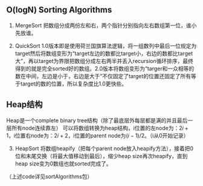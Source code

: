 ## O(logN) Sorting Algorithms
1. MergeSort
   把数组分成两份左和右，两个指针分别指向左右数组第一位，谁小先放谁。

2. QuickSort
   1.0版本即是使用荷兰国旗算法逻辑，将一组数列中最后一位规定为target然后将数组变形为“target左边的数都比target小，右边的数都比target大”，再以target为界限把数组分成左右两半并丢入recursion循环排序，最终得到的就是完全sorted好的数组。2.0版本将数组变形为“targer和一众相等的数在中间，左边是小于，右边是大于”不仅固定了target的位置还固定了所有等于target的数的位置，所以复杂度比1.0更快些。

## Heap结构
Heap是一个complete binary tree结构（除了最底层外每层都是满的并且最后一层所有node连续靠左）
可以将数组转换为heap结构，i位置的左node为：$2i+1$，i位置右node为：$2i+2$，i位置的parent node为$(i-1)/2$。（i从0开始记录）

3. HeapSort
   将数组heapify（把每个parent node放入heapify方法），接着把0位和末尾交换（将最大值移动到最后），缩少heap size再次heapify，直到heap size变为0数组也就sorted完成了。

（上述code详见sortAlgorithms包）
